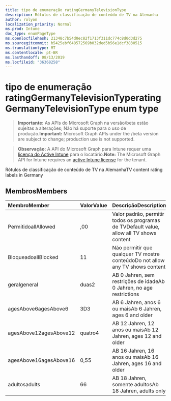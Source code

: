 ```yaml
---
title: tipo de enumeração ratingGermanyTelevisionType
description: Rótulos de classificação de conteúdo de TV na Alemanha
author: rolyon
localization_priority: Normal
ms.prod: Intune
doc_type: enumPageType
ms.openlocfilehash: 21348c7b54d0ec82f1713f311dc774c8d0d3d275
ms.sourcegitcommit: b5425ebf648572569b032ded5b56e1dcf3830515
ms.translationtype: MT
ms.contentlocale: pt-BR
ms.lasthandoff: 08/13/2019
ms.locfileid: "36368258"
---
```

# <a name="ratinggermanytelevisiontype-enum-type"></a><span data-ttu-id="425d7-103">tipo de enumeração ratingGermanyTelevisionType</span><span class="sxs-lookup"><span data-stu-id="425d7-103">ratingGermanyTelevisionType enum type</span></span>

> <span data-ttu-id="425d7-104">**Importante:** As APIs do Microsoft Graph na versão/beta estão sujeitas a alterações; Não há suporte para o uso de produção.</span><span class="sxs-lookup"><span data-stu-id="425d7-104">**Important:** Microsoft Graph APIs under the /beta version are subject to change; production use is not supported.</span></span>

> <span data-ttu-id="425d7-105">**Observação:** A API do Microsoft Graph para Intune requer uma [licença do Active Intune](https://go.microsoft.com/fwlink/?linkid=839381) para o locatário.</span><span class="sxs-lookup"><span data-stu-id="425d7-105">**Note:** The Microsoft Graph API for Intune requires an [active Intune license](https://go.microsoft.com/fwlink/?linkid=839381) for the tenant.</span></span>

<span data-ttu-id="425d7-106">Rótulos de classificação de conteúdo de TV na Alemanha</span><span class="sxs-lookup"><span data-stu-id="425d7-106">TV content rating labels in Germany</span></span>

## <a name="members"></a><span data-ttu-id="425d7-107">Membros</span><span class="sxs-lookup"><span data-stu-id="425d7-107">Members</span></span>
|<span data-ttu-id="425d7-108">Membro</span><span class="sxs-lookup"><span data-stu-id="425d7-108">Member</span></span>|<span data-ttu-id="425d7-109">Valor</span><span class="sxs-lookup"><span data-stu-id="425d7-109">Value</span></span>|<span data-ttu-id="425d7-110">Descrição</span><span class="sxs-lookup"><span data-stu-id="425d7-110">Description</span></span>|
|:---|:---|:---|
|<span data-ttu-id="425d7-111">Permitido</span><span class="sxs-lookup"><span data-stu-id="425d7-111">allAllowed</span></span>|<span data-ttu-id="425d7-112">,0</span><span class="sxs-lookup"><span data-stu-id="425d7-112">0</span></span>|<span data-ttu-id="425d7-113">Valor padrão, permitir todos os programas de TV</span><span class="sxs-lookup"><span data-stu-id="425d7-113">Default value, allow all TV shows content</span></span>|
|<span data-ttu-id="425d7-114">Bloqueado</span><span class="sxs-lookup"><span data-stu-id="425d7-114">allBlocked</span></span>|<span data-ttu-id="425d7-115">1</span><span class="sxs-lookup"><span data-stu-id="425d7-115">1</span></span>|<span data-ttu-id="425d7-116">Não permitir que qualquer TV mostre conteúdo</span><span class="sxs-lookup"><span data-stu-id="425d7-116">Do not allow any TV shows content</span></span>|
|<span data-ttu-id="425d7-117">geral</span><span class="sxs-lookup"><span data-stu-id="425d7-117">general</span></span>|<span data-ttu-id="425d7-118">duas</span><span class="sxs-lookup"><span data-stu-id="425d7-118">2</span></span>|<span data-ttu-id="425d7-119">AB 0 Jahren, sem restrições de idade</span><span class="sxs-lookup"><span data-stu-id="425d7-119">Ab 0 Jahren, no age restrictions</span></span>|
|<span data-ttu-id="425d7-120">agesAbove6</span><span class="sxs-lookup"><span data-stu-id="425d7-120">agesAbove6</span></span>|<span data-ttu-id="425d7-121">3D</span><span class="sxs-lookup"><span data-stu-id="425d7-121">3</span></span>|<span data-ttu-id="425d7-122">AB 6 Jahren, anos 6 ou mais</span><span class="sxs-lookup"><span data-stu-id="425d7-122">Ab 6 Jahren, ages 6 and older</span></span>|
|<span data-ttu-id="425d7-123">agesAbove12</span><span class="sxs-lookup"><span data-stu-id="425d7-123">agesAbove12</span></span>|<span data-ttu-id="425d7-124">quatro</span><span class="sxs-lookup"><span data-stu-id="425d7-124">4</span></span>|<span data-ttu-id="425d7-125">AB 12 Jahren, 12 anos ou mais</span><span class="sxs-lookup"><span data-stu-id="425d7-125">Ab 12 Jahren, ages 12 and older</span></span>|
|<span data-ttu-id="425d7-126">agesAbove16</span><span class="sxs-lookup"><span data-stu-id="425d7-126">agesAbove16</span></span>|<span data-ttu-id="425d7-127">0,5</span><span class="sxs-lookup"><span data-stu-id="425d7-127">5</span></span>|<span data-ttu-id="425d7-128">AB 16 Jahren, 16 anos ou mais</span><span class="sxs-lookup"><span data-stu-id="425d7-128">Ab 16 Jahren, ages 16 and older</span></span>|
|<span data-ttu-id="425d7-129">adultos</span><span class="sxs-lookup"><span data-stu-id="425d7-129">adults</span></span>|<span data-ttu-id="425d7-130">6</span><span class="sxs-lookup"><span data-stu-id="425d7-130">6</span></span>|<span data-ttu-id="425d7-131">AB 18 Jahren, somente adultos</span><span class="sxs-lookup"><span data-stu-id="425d7-131">Ab 18 Jahren, adults only</span></span>|



